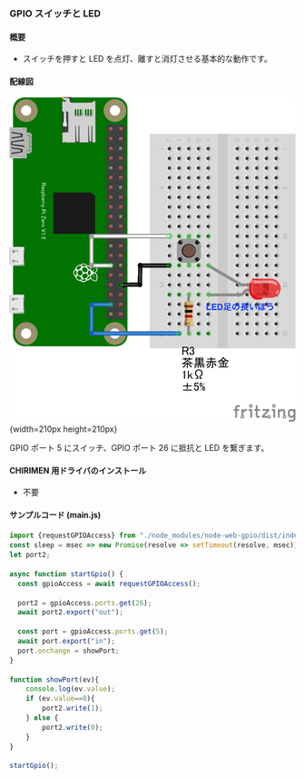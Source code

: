 ### GPIO スイッチと LED

#### 概要

* スイッチを押すと LED を点灯、離すと消灯させる基本的な動作です。

#### 配線図

![](./PiZero_gpio-inout.png "schematic"){width=210px height=210px}

GPIO ポート 5 にスイッチ、GPIO ポート 26 に抵抗と LED を繋ぎます。

#### CHIRIMEN 用ドライバのインストール

- 不要

#### サンプルコード (main.js)

```javascript
import {requestGPIOAccess} from "./node_modules/node-web-gpio/dist/index.js";
const sleep = msec => new Promise(resolve => setTimeout(resolve, msec));
let port2;

async function startGpio() {
  const gpioAccess = await requestGPIOAccess();
  
  port2 = gpioAccess.ports.get(26);
  await port2.export("out");

  const port = gpioAccess.ports.get(5);
  await port.export("in");
  port.onchange = showPort;
}

function showPort(ev){
	console.log(ev.value);
    if (ev.value==0){
        port2.write(1);
    } else {
        port2.write(0);
    }
}

startGpio();
```
